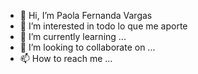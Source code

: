 - 👋 Hi, I’m Paola Fernanda Vargas
- 👀 I’m interested in todo lo que me aporte
- 🌱 I’m currently learning ...
- 💞️ I’m looking to collaborate on ...
- 📫 How to reach me ...

<!---
PaoFernanda/PaoFernanda is a ✨ special ✨ repository because its `README.md` (this file) appears on your GitHub profile.
You can click the Preview link to take a look at your changes.
--->
